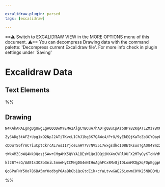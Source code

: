 ```yaml
---

excalidraw-plugin: parsed
tags: [excalidraw]

---
```

==⚠  Switch to EXCALIDRAW VIEW in the MORE OPTIONS menu of this document. ⚠== You can decompress Drawing data with the command palette: 'Decompress current Excalidraw file'. For more info check in plugin settings under 'Saving'


# Excalidraw Data

## Text Elements
%%
## Drawing
```compressed-json
N4KAkARALgngDgUwgLgAQQQDwMYEMA2AlgCYBOuA7hADTgQBuCpAzoQPYB2KqATLZMzYBXUtiRoIACyhQ4zZAHoFAc0JRJQgEYA6bGwC2CgF7N6hbEcK4OCtptbErHALRY8RMpWdx8Q1TdIEfARcZgRmBShcZQUebQBGOIBmGjoghH0EDihmbgBtcDBQMBKIEm4IAHYAaVcAZSghHgA2ABEAcU0ARwArZQoAUVwjOtbUkshYRArA7CiOZWDx0sxu

ZySADg3tAFZ+Upg1xO2NpJ2ATiTKvcLIChJ1bg3K7QAWc4/Pr8/9yEkEQjKaTcZo3CYQayLcSoAAMvwgzCgpDYAGsEABhNj4NikCoAYniCEJhOWkE0uGwKOUyKEHGImOxuIkSOszDguEC2VJEAAZoR8PgGjAlhJBB5uYjkWiAOoPSTcPi3BFI1EIIUi9Bi8rwmlAjjhXJoeLwtjs7BqQ5GmFwpXU4RwACSxENqDyAF14TzyJkndwOEIBfDCHSsBV

cDDuTS6frmC7iuCptCkrcAL7wsIIYjceLnHY7V7NV5517wxgsdhcI08EtKsusTgAOU4YmzzSSSWrlQ+NvBhGYrXSUEz3B5BDC8M0wjpA2CmWyLvd8KEcGIuCHWaN1xh8U2lTbmx7pSIHBRfoD+Hh2Mpw7Qo/wYUKKfAHrouDgcAaa+h8eg/0yFSIIEoGWBhCAQCgACEKSpKN6SxHF8R5JDkJA7ARE5KAHSHfQGilDF4KZdACSJEjUPQrJMOwqDKT

tWk4MZCoWQ4NkOQosjSAwrCMgAMX5QVYA1BEsW1QoIDQjiKK4nCVRlOUFX2MTyOyKTcNVdVoSE8UFPEzjsIAJWEPUDWzbSlMojIAHkzQtbNrVMiTlOw7jOCgbjcH0flLVQMFIB0ySnJcupCCMaEeEPRSHPM/QABUsCgABBQDK3QYIeWA+zdIyT9SASji2Aof5cA3VB/UDUS/McjIBjpeK8oKkJiohOr2My/RauRChovgDTYJA5hsGRAUAA1uFeSo

kl2BT+sG/AAE1s3OZo3niLtmmeHyICMNgDG4eNIHoAghFCx8Mv8jIDLomMXQgXqFOpEggpChVwvu4gGgQOBuA216AFk2GIBBqtwTRgmKu9x1E16GQQtA9ogCCsUa0hlHJAAKHgVuoXhMexyosZhXYAEpuT0hBlADDkZhR3B0aSOFeDprGeEZ2EiYgE7yrM1S0SsqAKxdUqL1Er13IQUmQ1IYNlF2pUsmB0HuCRI74WwIhPrQJWEHhDhRcV0hlaVY

QoGPaFNY50o7B6BA5mYOodbgP6AaBkGb1QcGtdEik+cYaLtvwGWE26iowmCOYK25NDEQMLrpjQQXLzYa8wbHD3wS9Aw6nSMPOBHFPL1CBKw59v2zwFR9wDTOg+WCOMnxTIA=
```
%%
